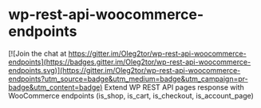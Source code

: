 # wp-rest-api-woocommerce-endpoints

[![Join the chat at https://gitter.im/Oleg2tor/wp-rest-api-woocommerce-endpoints](https://badges.gitter.im/Oleg2tor/wp-rest-api-woocommerce-endpoints.svg)](https://gitter.im/Oleg2tor/wp-rest-api-woocommerce-endpoints?utm_source=badge&utm_medium=badge&utm_campaign=pr-badge&utm_content=badge)
Extend WP REST API pages response with WooCommerce endpoints (is_shop, is_cart, is_checkout, is_account_page)
